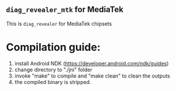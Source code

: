 `diag_revealer_mtk` for MediaTek
------------------------------------

This is `diag_revealer` for MediaTek chipsets

# Compilation guide:

1. install Android NDK (https://developer.android.com/ndk/guides)
2. change directory to "./jni" folder
3. invoke "make" to compile and "make clean" to clean the outputs
4. the compiled binary is stripped.
